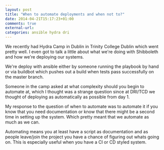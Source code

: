 ```yaml
---
layout: post
title: "When to automate deployments and when not to?"
date: 2014-04-21T15:17:23+01:00
comments: true
external-url: 
categories: ansible hydra dri
---
```


We recently had Hydra Camp in Dublin in Trinity College Dublin which
went pretty well. I even got to talk a little about what we're doing
with Shibboleth and how we're deploying our systems.

We're deploy with ansible either by someone running the playbook by hand
or via buildbot which pushes out a build when tests pass successfully
on the master branch.

Someone in the camp asked at what complexity should you begin to automate
at, which I thought was a strange question since at DRI/TCD we thought
of deploying as automatically as possible from day 1.

My response to the question of when to automate was to automate it if you
know that you need documentation or know that there might be a second
time in setting up the system. Which pretty meant that we automate as
much as we can.

Automating means you at least have a script as documentation and as people
leave/join the project you have a chance of figuring out whats going
on. This is especially useful when you have a CI or CD styled system.
